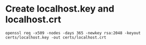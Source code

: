 # Create localhost.key and localhost.crt
```
openssl req -x509 -nodes -days 365 -newkey rsa:2048 -keyout certs/localhost.key -out certs/localhost.crt
```